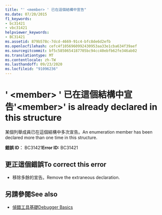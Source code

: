 ```yaml
---
title: "' <member> ' 已在這個結構中宣告"
ms.date: 07/20/2015
f1_keywords:
- bc31421
- vbc31421
helpviewer_keywords:
- BC31421
ms.assetid: 879b578c-7dcd-4669-91c4-bfc8de6d2efb
ms.openlocfilehash: cefc4f1056960992430953aa33e1cba634f39aef
ms.sourcegitcommit: bf5c5850654187705bc94cc40ebfb62fe346ab02
ms.translationtype: MT
ms.contentlocale: zh-TW
ms.lasthandoff: 09/23/2020
ms.locfileid: "91096236"
---
```

# <a name="member-is-already-declared-in-this-structure"></a><span data-ttu-id="c2765-102">' \<member> ' 已在這個結構中宣告</span><span class="sxs-lookup"><span data-stu-id="c2765-102">'\<member>' is already declared in this structure</span></span>

<span data-ttu-id="c2765-103">某個列舉成員已在這個結構中多次宣告。</span><span class="sxs-lookup"><span data-stu-id="c2765-103">An enumeration member has been declared more than one time in this structure.</span></span>  
  
 <span data-ttu-id="c2765-104">**錯誤 ID︰** BC31421</span><span class="sxs-lookup"><span data-stu-id="c2765-104">**Error ID:** BC31421</span></span>  
  
## <a name="to-correct-this-error"></a><span data-ttu-id="c2765-105">更正這個錯誤</span><span class="sxs-lookup"><span data-stu-id="c2765-105">To correct this error</span></span>  
  
- <span data-ttu-id="c2765-106">移除多餘的宣告。</span><span class="sxs-lookup"><span data-stu-id="c2765-106">Remove the extraneous declaration.</span></span>  
  
## <a name="see-also"></a><span data-ttu-id="c2765-107">另請參閱</span><span class="sxs-lookup"><span data-stu-id="c2765-107">See also</span></span>

- [<span data-ttu-id="c2765-108">偵錯工具基礎</span><span class="sxs-lookup"><span data-stu-id="c2765-108">Debugger Basics</span></span>](/visualstudio/debugger/debugger-feature-tour)
